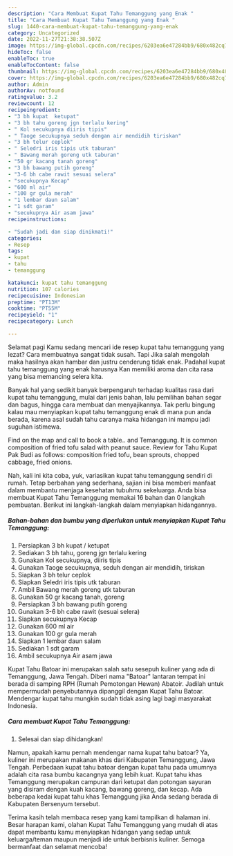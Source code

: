 ```yaml
---
description: "Cara Membuat Kupat Tahu Temanggung yang Enak "
title: "Cara Membuat Kupat Tahu Temanggung yang Enak "
slug: 1440-cara-membuat-kupat-tahu-temanggung-yang-enak
category: Uncategorized
date: 2022-11-27T21:38:38.507Z
image: https://img-global.cpcdn.com/recipes/6203ea6e47284bb9/680x482cq70/kupat-tahu-temanggung-foto-resep-utama.jpg
hideToc: false
enableToc: true
enableTocContent: false
thumbnail: https://img-global.cpcdn.com/recipes/6203ea6e47284bb9/680x482cq70/kupat-tahu-temanggung-foto-resep-utama.jpg
cover: https://img-global.cpcdn.com/recipes/6203ea6e47284bb9/680x482cq70/kupat-tahu-temanggung-foto-resep-utama.jpg
author: Admin
authorAv: notfound
ratingvalue: 3.2
reviewcount: 12
recipeingredient:
- "3 bh kupat  ketupat"
- "3 bh tahu goreng jgn terlalu kering"
- " Kol secukupnya diiris tipis"
- " Taoge secukupnya seduh dengan air mendidih tiriskan"
- "3 bh telur ceplok"
- " Seledri iris tipis utk taburan"
- " Bawang merah goreng utk taburan"
- "50 gr kacang tanah goreng"
- "3 bh bawang putih goreng"
- "3-6 bh cabe rawit sesuai selera"
- "secukupnya Kecap"
- "600 ml air"
- "100 gr gula merah"
- "1 lembar daun salam"
- "1 sdt garam"
- "secukupnya Air asam jawa"
recipeinstructions:

- "Sudah jadi dan siap dinikmati!"
categories:
- Resep
tags:
- kupat
- tahu
- temanggung

katakunci: kupat tahu temanggung 
nutrition: 107 calories
recipecuisine: Indonesian
preptime: "PT13M"
cooktime: "PT55M"
recipeyield: "1"
recipecategory: Lunch

---
```



Selamat pagi Kamu sedang mencari ide resep kupat tahu temanggung yang lezat? Cara membuatnya sangat tidak susah. Tapi Jika salah mengolah maka hasilnya akan hambar dan justru cenderung tidak enak. Padahal kupat tahu temanggung yang enak harusnya Kan memiliki aroma dan cita rasa yang bisa memancing selera kita.


Banyak hal yang sedikit banyak berpengaruh terhadap kualitas rasa dari kupat tahu temanggung, mulai dari jenis bahan, lalu pemilihan bahan segar dan bagus, hingga cara membuat dan menyajikannya. Tak perlu bingung kalau mau menyiapkan kupat tahu temanggung enak di mana pun anda berada, karena asal sudah tahu caranya maka hidangan ini mampu jadi suguhan istimewa.

Find on the map and call to book a table.. and Temanggung. It is common composition of fried tofu salad with peanut sauce. Review for Tahu Kupat Pak Budi as follows: composition fried tofu, bean sprouts, chopped cabbage, fried onions.


Nah, kali ini kita coba, yuk, variasikan kupat tahu temanggung sendiri di rumah. Tetap berbahan yang sederhana, sajian ini bisa memberi manfaat dalam membantu menjaga kesehatan tubuhmu sekeluarga. Anda bisa membuat Kupat Tahu Temanggung memakai 16 bahan dan 0 langkah pembuatan. Berikut ini langkah-langkah dalam menyiapkan hidangannya.

<!--inarticleads1-->

##### Bahan-bahan dan bumbu yang diperlukan untuk menyiapkan Kupat Tahu Temanggung:

1. Persiapkan 3 bh kupat / ketupat
1. Sediakan 3 bh tahu, goreng jgn terlalu kering
1. Gunakan  Kol secukupnya, diiris tipis
1. Gunakan  Taoge secukupnya, seduh dengan air mendidih, tiriskan
1. Siapkan 3 bh telur ceplok
1. Siapkan  Seledri iris tipis utk taburan
1. Ambil  Bawang merah goreng utk taburan
1. Gunakan 50 gr kacang tanah, goreng
1. Persiapkan 3 bh bawang putih goreng
1. Gunakan 3-6 bh cabe rawit (sesuai selera)
1. Siapkan secukupnya Kecap
1. Gunakan 600 ml air
1. Gunakan 100 gr gula merah
1. Siapkan 1 lembar daun salam
1. Sediakan 1 sdt garam
1. Ambil secukupnya Air asam jawa


Kupat Tahu Batoar ini merupakan salah satu sesepuh kuliner yang ada di Temanggung, Jawa Tengah. Diberi nama &#34;Batoar&#34; lantaran tempat ini berada di samping RPH (Rumah Pemotongan Hewan) Abatoir. Jadilah untuk mempermudah penyebutannya dipanggil dengan Kupat Tahu Batoar. Mendengar kupat tahu mungkin sudah tidak asing lagi bagi masyarakat Indonesia. 

<!--inarticleads2-->

##### Cara membuat Kupat Tahu Temanggung:


1. Selesai dan siap dihidangkan!

Namun, apakah kamu pernah mendengar nama kupat tahu batoar? Ya, kuliner ini merupakan makanan khas dari Kabupaten Temanggung, Jawa Tengah. Perbedaan kupat tahu batoar dengan kupat tahu pada umumnya adalah cita rasa bumbu kacangnya yang lebih kuat. Kupat tahu khas Temanggung merupakan campuran dari ketupat dan potongan sayuran yang disiram dengan kuah kacang, bawang goreng, dan kecap. Ada beberapa kedai kupat tahu khas Temanggung jika Anda sedang berada di Kabupaten Bersenyum tersebut. 

Terima kasih telah membaca resep yang kami tampilkan di halaman ini. Besar harapan kami, olahan Kupat Tahu Temanggung yang mudah di atas dapat membantu kamu menyiapkan hidangan yang sedap untuk keluarga/teman maupun menjadi ide untuk berbisnis kuliner. Semoga bermanfaat dan selamat mencoba!
